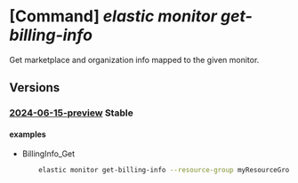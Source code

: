 # [Command] _elastic monitor get-billing-info_

Get marketplace and organization info mapped to the given monitor.

## Versions

### [2024-06-15-preview](/Resources/mgmt-plane/L3N1YnNjcmlwdGlvbnMve30vcmVzb3VyY2Vncm91cHMve30vcHJvdmlkZXJzL21pY3Jvc29mdC5lbGFzdGljL21vbml0b3JzL3t9L2dldGJpbGxpbmdpbmZv/2024-06-15-preview.xml) **Stable**

<!-- mgmt-plane /subscriptions/{}/resourcegroups/{}/providers/microsoft.elastic/monitors/{}/getbillinginfo 2024-06-15-preview -->

#### examples

- BillingInfo_Get
    ```bash
        elastic monitor get-billing-info --resource-group myResourceGroup --monitor-name myMonitor
    ```

